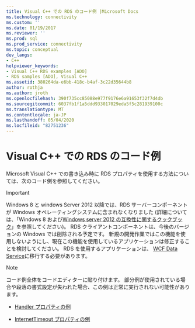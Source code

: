```yaml
---
title: Visual C++ での RDS のコード例 |Microsoft Docs
ms.technology: connectivity
ms.custom: ''
ms.date: 01/19/2017
ms.reviewer: ''
ms.prod: sql
ms.prod_service: connectivity
ms.topic: conceptual
dev_langs:
- C++
helpviewer_keywords:
- Visual C++ RDS examples [ADO]
- RDS samples [ADO], Visual C++
ms.assetid: 380264da-e6bb-418c-b4af-3c22d35644b8
author: rothja
ms.author: jroth
ms.openlocfilehash: 390f735cc85088e977f9176e6a91653f32f7d4db
ms.sourcegitcommit: 6037fb1f1a5ddd933017029eda5f5c281939100c
ms.translationtype: MT
ms.contentlocale: ja-JP
ms.lasthandoff: 05/04/2020
ms.locfileid: "82751236"
---
```

# <a name="rds-code-examples-in-visual-c"></a>Visual C++ での RDS のコード例
Microsoft Visual C++ での書き込み時に RDS プロパティを使用する方法については、次のコード例を参照してください。  
  
> [!IMPORTANT]
>  Windows 8 と windows Server 2012 以降では、RDS サーバーコンポーネントが Windows オペレーティングシステムに含まれなくなりました (詳細については、「Windows 8 および[Windows server 2012 の互換性に関するクックブック](https://www.microsoft.com/download/details.aspx?id=27416)」を参照してください)。 RDS クライアントコンポーネントは、今後のバージョンの Windows では削除される予定です。 新規の開発作業ではこの機能を使用しないようにし、現在この機能を使用しているアプリケーションは修正することを検討してください。 RDS を使用するアプリケーションは、 [WCF Data Service](https://go.microsoft.com/fwlink/?LinkId=199565)に移行する必要があります。  
  
> [!NOTE]
>  コード例全体をコードエディターに貼り付けます。 部分例が使用されている場合や段落の書式設定が失われた場合、この例は正常に実行されない可能性があります。  
  
-   [Handler プロパティの例](../../../ado/reference/rds-api/handler-property-example-vc.md)  
  
-   [InternetTimeout プロパティの例](../../../ado/reference/rds-api/internettimeout-property-example-vc.md)


